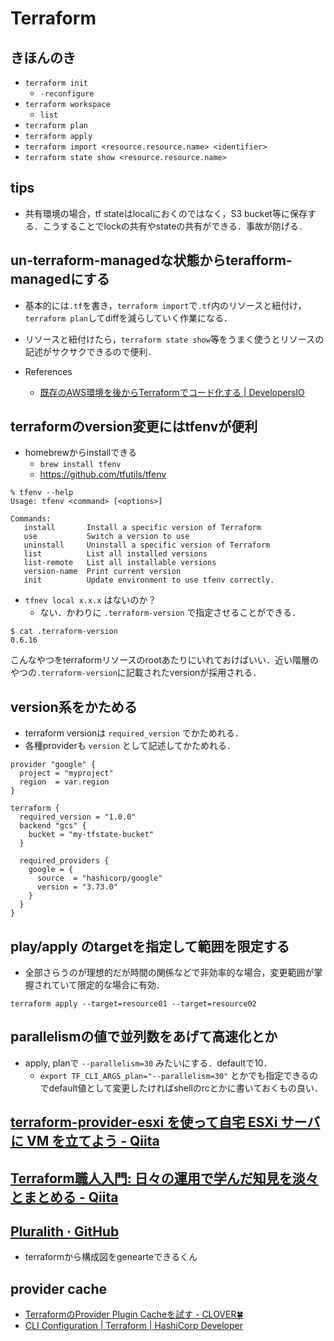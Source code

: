 # Terraform

## きほんのき
- `terraform init`
  - `-reconfigure`
- `terraform workspace`
  - `list`
- `terraform plan`
- `terraform apply`
- `terraform import <resource.resource.name> <identifier>`
- `terraform state show <resource.resource.name>`

## tips
- 共有環境の場合，tf stateはlocalにおくのではなく，S3 bucket等に保存する．こうすることでlockの共有やstateの共有ができる．事故が防げる．

## un-terraform-managedな状態からterafform-managedにする
- 基本的には`.tf`を書き，`terraform import`で`.tf`内のリソースと紐付け，`terraform plan`してdiffを減らしていく作業になる．
- リソースと紐付けたら，`terraform state show`等をうまく使うとリソースの記述がサクサクできるので便利．

- References
  - [既存のAWS環境を後からTerraformでコード化する | DevelopersIO](https://dev.classmethod.jp/articles/aws-with-terraform/)

## terraformのversion変更にはtfenvが便利
- homebrewからinstallできる
  - `brew install tfenv`
  - https://github.com/tfutils/tfenv
```
% tfenv --help
Usage: tfenv <command> [<options>]

Commands:
   install       Install a specific version of Terraform
   use           Switch a version to use
   uninstall     Uninstall a specific version of Terraform
   list          List all installed versions
   list-remote   List all installable versions
   version-name  Print current version
   init          Update environment to use tfenv correctly.
```
- `tfnev local x.x.x` はないのか？
  - ない．かわりに `.terraform-version` で指定させることができる．
```
$ cat .terraform-version
0.6.16
```
こんなやつをterraformリソースのrootあたりにいれておけばいい．近い階層のやつの`.terraform-version`に記載されたversionが採用される．

## version系をかためる
- terraform versionは `required_version` でかためれる．
- 各種providerも `version` として記述してかためれる．
```
provider "google" {
  project = "myproject"
  region  = var.region
}

terraform {
  required_version = "1.0.0"
  backend "gcs" {
    bucket = "my-tfstate-bucket"
  }

  required_providers {
    google = {
      source  = "hashicorp/google"
      version = "3.73.0"
    }
  }
}
```

## play/apply のtargetを指定して範囲を限定する
- 全部さらうのが理想的だが時間の関係などで非効率的な場合，変更範囲が掌握されていて限定的な場合に有効．
```
terraform apply --target=resource01 --target=resource02
```

## parallelismの値で並列数をあげて高速化とか
- apply, planで `--parallelism=30` みたいにする．defaultで10．
  - `export TF_CLI_ARGS_plan="--parallelism=30"` とかでも指定できるのでdefault値として変更したければshellのrcとかに書いておくもの良い．

## [terraform-provider-esxi を使って自宅 ESXi サーバに VM を立てよう - Qiita](https://qiita.com/entertvl/items/16789d7cb330450c4f27)

## [Terraform職人入門: 日々の運用で学んだ知見を淡々とまとめる - Qiita](https://qiita.com/minamijoyo/items/1f57c62bed781ab8f4d7)

## [Pluralith · GitHub](https://github.com/Pluralith)
- terraformから構成図をgenearteできるくん

## provider cache
- [TerraformのProvider Plugin Cacheを試す - CLOVER🍀](https://kazuhira-r.hatenablog.com/entry/2024/02/11/192735)
- [CLI Configuration | Terraform | HashiCorp Developer](https://developer.hashicorp.com/terraform/cli/v1.7.x/config/config-file#provider-plugin-cache)
